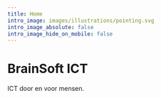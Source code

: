 ```yaml
---
title: Home
intro_image: images/illustrations/pointing.svg
intro_image_absolute: false
intro_image_hide_on_mobile: false
---
```

# BrainSoft ICT 

ICT door en voor mensen. 
